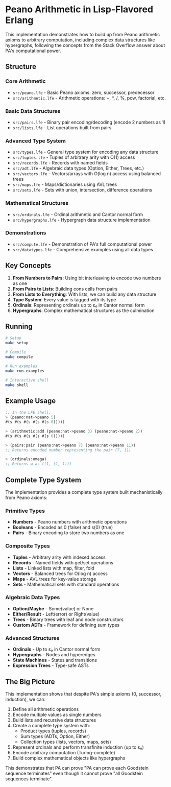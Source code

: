 # Peano Arithmetic in Lisp-Flavored Erlang

This implementation demonstrates how to build up from Peano arithmetic axioms to arbitrary computation, including complex data structures like hypergraphs, following the concepts from the Stack Overflow answer about PA's computational power.

## Structure

### Core Arithmetic
- `src/peano.lfe` - Basic Peano axioms: zero, successor, predecessor
- `src/arithmetic.lfe` - Arithmetic operations: +, *, /, %, pow, factorial, etc.

### Basic Data Structures
- `src/pairs.lfe` - Binary pair encoding/decoding (encode 2 numbers as 1)
- `src/lists.lfe` - List operations built from pairs

### Advanced Type System
- `src/types.lfe` - General type system for encoding any data structure
- `src/tuples.lfe` - Tuples of arbitrary arity with O(1) access
- `src/records.lfe` - Records with named fields
- `src/adt.lfe` - Algebraic data types (Option, Either, Trees, etc.)
- `src/vectors.lfe` - Vectors/arrays with O(log n) access using balanced trees
- `src/maps.lfe` - Maps/dictionaries using AVL trees
- `src/sets.lfe` - Sets with union, intersection, difference operations

### Mathematical Structures
- `src/ordinals.lfe` - Ordinal arithmetic and Cantor normal form
- `src/hypergraphs.lfe` - Hypergraph data structure implementation

### Demonstrations
- `src/compute.lfe` - Demonstration of PA's full computational power
- `src/datatypes.lfe` - Comprehensive examples using all data types

## Key Concepts

1. **From Numbers to Pairs**: Using bit interleaving to encode two numbers as one
2. **From Pairs to Lists**: Building cons cells from pairs
3. **From Lists to Everything**: With lists, we can build any data structure
4. **Type System**: Every value is tagged with its type
5. **Ordinals**: Representing ordinals up to ε₀ in Cantor normal form
6. **Hypergraphs**: Complex mathematical structures as the culmination

## Running

```bash
# Setup
make setup

# Compile
make compile

# Run examples
make run-examples

# Interactive shell
make shell
```

## Example Usage

```lisp
;; In the LFE shell:
> (peano:nat->peano 5)
#(s #(s #(s #(s #(s 0)))))

> (arithmetic:add (peano:nat->peano 3) (peano:nat->peano 2))
#(s #(s #(s #(s #(s 0)))))

> (pairs:pair (peano:nat->peano 7) (peano:nat->peano 11))
;; Returns encoded number representing the pair (7, 11)

> (ordinals:omega)
;; Returns ω as ((1, (1, 1)))
```

## Complete Type System

The implementation provides a complete type system built mechanistically from Peano axioms:

### Primitive Types
- **Numbers** - Peano numbers with arithmetic operations
- **Booleans** - Encoded as 0 (false) and s(0) (true)
- **Pairs** - Binary encoding to store two numbers as one

### Composite Types
- **Tuples** - Arbitrary arity with indexed access
- **Records** - Named fields with get/set operations
- **Lists** - Linked lists with map, filter, fold
- **Vectors** - Balanced trees for O(log n) access
- **Maps** - AVL trees for key-value storage
- **Sets** - Mathematical sets with standard operations

### Algebraic Data Types
- **Option/Maybe** - Some(value) or None
- **Either/Result** - Left(error) or Right(value)
- **Trees** - Binary trees with leaf and node constructors
- **Custom ADTs** - Framework for defining sum types

### Advanced Structures
- **Ordinals** - Up to ε₀ in Cantor normal form
- **Hypergraphs** - Nodes and hyperedges
- **State Machines** - States and transitions
- **Expression Trees** - Type-safe ASTs

## The Big Picture

This implementation shows that despite PA's simple axioms (0, successor, induction), we can:

1. Define all arithmetic operations
2. Encode multiple values as single numbers
3. Build lists and recursive data structures
4. Create a complete type system with:
   - Product types (tuples, records)
   - Sum types (ADTs, Option, Either)
   - Collection types (lists, vectors, maps, sets)
5. Represent ordinals and perform transfinite induction (up to ε₀)
6. Encode arbitrary computation (Turing-complete)
7. Build complex mathematical objects like hypergraphs

This demonstrates that PA can prove "PA can prove each Goodstein sequence terminates" even though it cannot prove "all Goodstein sequences terminate".